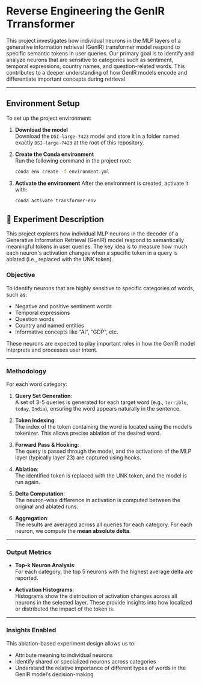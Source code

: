 # Reverse Engineering the GenIR Trransformer

This project investigates how individual neurons in the MLP layers of a generative information retrieval (GenIR) transformer model respond to specific semantic tokens in user queries. Our primary goal is to identify and analyze neurons that are sensitive to categories such as sentiment, temporal expressions, country names, and question-related words. This contributes to a deeper understanding of how GenIR models encode and differentiate important concepts during retrieval.

---

## Environment Setup

To set up the project environment:

1. **Download the model**  
   Download the `DSI-large-7423` model and store it in a folder named exactly `DSI-large-7423` at the root of this repository.

2. **Create the Conda environment**  
   Run the following command in the project root:

   ```bash
   conda env create -f environment.yml
3. **Activate the environment**
   After the environment is created, activate it with:

   ```bash
   conda activate transformer-env

## 🧪 Experiment Description

This project explores how individual MLP neurons in the decoder of a Generative Information Retrieval (GenIR) model respond to semantically meaningful tokens in user queries. The key idea is to measure how much each neuron's activation changes when a specific token in a query is ablated (i.e., replaced with the UNK token).

### Objective

To identify neurons that are highly sensitive to specific categories of words, such as:

- Negative and positive sentiment words
- Temporal expressions
- Question words
- Country and named entities
- Informative concepts like “AI”, “GDP”, etc.

These neurons are expected to play important roles in how the GenIR model interprets and processes user intent.

---

### Methodology

For each word category:

1. **Query Set Generation**:  
   A set of 3-5 queries is generated for each target word (e.g., `terrible`, `today`, `India`), ensuring the word appears naturally in the sentence.

2. **Token Indexing**:  
   The index of the token containing the word is located using the model’s tokenizer. This allows precise ablation of the desired word.

3. **Forward Pass & Hooking**:  
   The query is passed through the model, and the activations of the MLP layer (typically layer 23) are captured using hooks.

4. **Ablation**:  
   The identified token is replaced with the UNK token, and the model is run again.

5. **Delta Computation**:  
   The neuron-wise difference in activation is computed between the original and ablated runs.

6. **Aggregation**:  
   The results are averaged across all queries for each category. For each neuron, we compute the **mean absolute delta**.

---

### Output Metrics

- **Top-k Neuron Analysis**:  
  For each category, the top 5 neurons with the highest average delta are reported.

- **Activation Histograms**:  
  Histograms show the distribution of activation changes across all neurons in the selected layer. These provide insights into how localized or distributed the impact of the token is.

---

### Insights Enabled

This ablation-based experiment design allows us to:

- Attribute meaning to individual neurons
- Identify shared or specialized neurons across categories
- Understand the relative importance of different types of words in the GenIR model’s decision-making

